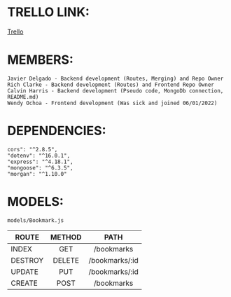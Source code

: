# TRELLO LINK:
[Trello](https://trello.com/invite/b/ItmsD0U3/cd39cbf3790bb67814d83919ab05096d/bookmarkd-scrum)

# MEMBERS:
    Javier Delgado - Backend development (Routes, Merging) and Repo Owner
    Rich Clarke - Backend development (Routes) and Frontend Repo Owner
    Calvin Harris - Backend development (Pseudo code, MongoDb connection, README.md)
    Wendy Ochoa - Frontend development (Was sick and joined 06/01/2022)

# DEPENDENCIES:
    cors": "^2.8.5",
    "dotenv": "^16.0.1",
    "express": "^4.18.1",
    "mongoose": "^6.3.5",
    "morgan": "^1.10.0"

# MODELS:
    models/Bookmark.js

| ROUTE    |     METHOD     | PATH      |
|----------|:--------------:|:----------:|
| INDEX    |  GET           | /bookmarks |
| DESTROY  |  DELETE        | /bookmarks/:id |
| UPDATE   |  PUT           | /bookmarks/:id |
| CREATE   |  POST          | /bookmarks |